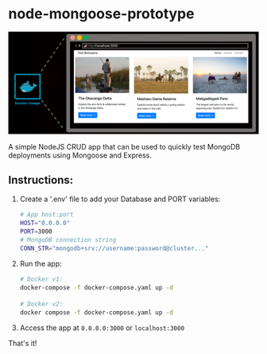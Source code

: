 # node-mongoose-prototype
<img src="app/assets/images/node-mongoose-prototype-banner.png">

A simple NodeJS CRUD app that can be used to quickly test MongoDB deployments using Mongoose and Express.

## Instructions:

1. Create a '.env' file to add your Database and PORT variables:
    ```bash
    # App host:port
    HOST="0.0.0.0"
    PORT=3000
    # MongoDB connection string
    CONN_STR="mongodb+srv://username:password@cluster..."
    ```
2. Run the app:
    ```bash
    # Docker v1:
    docker-compose -f docker-compose.yaml up -d

    # Docker v2:
    docker compose -f docker-compose.yaml up -d
    ```

3. Access the app at `0.0.0.0:3000` or `localhost:3000`

That's it!
